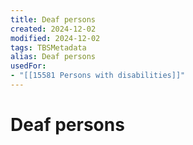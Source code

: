 ```yaml
---
title: Deaf persons
created: 2024-12-02
modified: 2024-12-02
tags: TBSMetadata
alias: Deaf persons
usedFor:
- "[[15581 Persons with disabilities]]"
---
```

# Deaf persons
